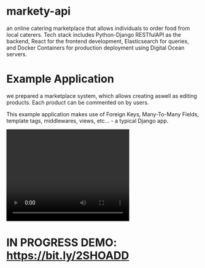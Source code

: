 # markety-api
 an online catering marketplace that allows individuals to order food from local caterers. Tech stack includes Python-Django RESTfulAPI as the backend, React for the frontend development, Elasticsearch for queries, and Docker Containers for production deployment using Digital Ocean servers. 

# Example Application

we prepared a marketplace system, which allows creating aswell as editing products.
Each product can be commented on by users.

This example application makes use of Foreign Keys, Many-To-Many Fields, template tags, middlewares, views, etc... - a typical Django app.

<video width="320" height="240" controls>
  <source src="demo-video.mov" type="video/mov">
</video>

# IN PROGRESS DEMO: https://bit.ly/2SHOADD
